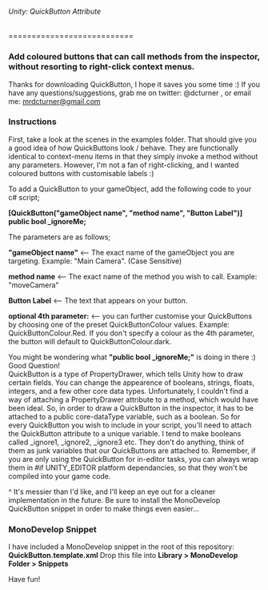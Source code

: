 ###### Unity: QuickButton Attribute
===========================

### Add coloured buttons that can call methods from the inspector, without resorting to right-click context menus.

Thanks for downloading QuickButton, I hope it saves you some time :)  If you have any questions/suggestions, grab me on twitter: @dcturner , or email me: mrdcturner@gmail.com

### Instructions

First, take a look at the scenes in the examples folder. That should give you a good idea of how QuickButtons look / behave. They are functionally identical to context-menu items in that they simply invoke a method without any parameters. However, I'm not a fan of right-clicking, and I wanted coloured buttons with customisable labels :)

To add a QuickButton to your gameObject, add the following code to your c# script;

**[QuickButton("gameObject name", "method name", "Button Label")]
public bool _ignoreMe;**

The parameters are as follows;

**"gameObject name"**  <-- The exact name of the gameObject you are targeting. Example: "Main Camera". (Case Sensitive)

**method name**  <--  The exact name of the method you wish to call. Example: "moveCamera"

**Button Label** <-- The text that appears on your button.

**optional 4th parameter:** <-- you can further customise your QuickButtons by choosing one of the preset QuickButtonColour values. Example: QuickButtonColour.Red.
If you don't specify a colour as the 4th parameter, the button will default to QuickButtonColour.dark.

You might be wondering what **"public bool _ignoreMe;"** is doing in there :)  Good Question!  
QuickButton is a type of PropertyDrawer, which tells Unity how to draw certain fields. You can change the appearence of booleans, strings, floats, integers, and a few other core data types. Unfortunately, I couldn't find a way of attaching a PropertyDrawer attribute to a method, which would have been ideal. So, in order to draw a QuickButton in the inspector, it has to be attached to a public core-dataType variable, such as a boolean. So for every QuickButton you wish to include in your script, you'll need to attach the QuickButton attribute to a unique variable. I tend to make booleans called _ignore1, _ignore2, _ignore3 etc. They don't do anything, think of them as junk variables that our QuickButtons are attached to. Remember, if you are only using the QuickButton for in-editor tasks, you can always wrap them in #if UNITY_EDITOR platform dependancies, so that they won't be compiled into your game code.

^ It's messier than I'd like, and I'll keep an eye out for a cleaner implementation in the future. Be sure to install the MonoDevelop QuickButton snippet in order to make things even easier...


### MonoDevelop Snippet
I have included a MonoDevelop snippet in the root of this repository: **QuickButton.template.xml**
Drop this file into **Library > MonoDevelop Folder > Snippets** 


Have fun!
